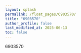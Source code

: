 ```yaml
---
layout: splash
permalink: /float_pages/6903570/
title: "6903570"
author_profile: false
last_modified_at: 2025-06-13
toc: false
---
```

 
6903570
